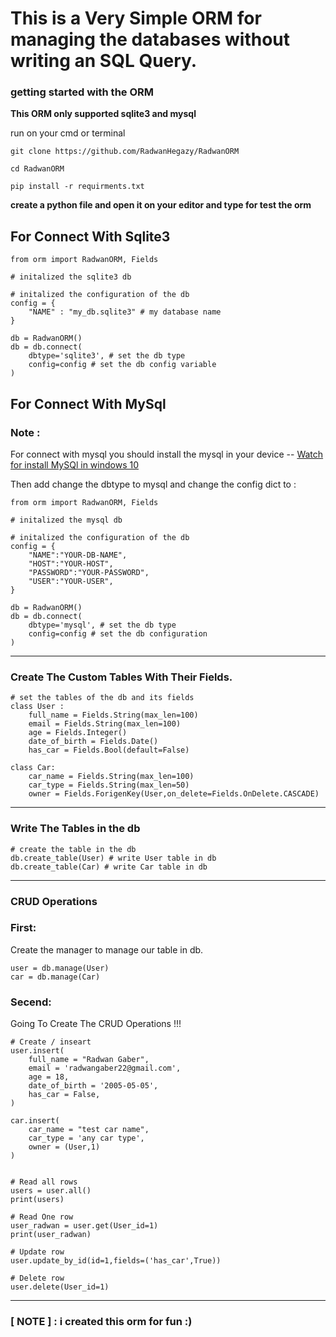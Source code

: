 # This is a Very Simple ORM for managing the databases without writing an SQL Query.




### getting started with the ORM

**This ORM only supported sqlite3 and mysql**

run on your cmd or terminal
```
git clone https://github.com/RadwanHegazy/RadwanORM
```
```
cd RadwanORM
```
```
pip install -r requirments.txt
```

**create a python file and open it on your editor and type for test the orm**

## For Connect With Sqlite3
```
from orm import RadwanORM, Fields

# initalized the sqlite3 db

# initalized the configuration of the db
config = {
    "NAME" : "my_db.sqlite3" # my database name
}

db = RadwanORM()
db = db.connect(
    dbtype='sqlite3', # set the db type
    config=config # set the db config variable
)
```

## For Connect With MySql
### Note :
For connect with mysql you should install the mysql in your device -- [Watch for install MySQl in windows 10](https://www.youtube.com/watch?v=BxdSUGBs0gM)

Then add change the dbtype to mysql and change the config dict to :
```
from orm import RadwanORM, Fields

# initalized the mysql db

# initalized the configuration of the db
config = {
    "NAME":"YOUR-DB-NAME",
    "HOST":"YOUR-HOST",
    "PASSWORD":"YOUR-PASSWORD",
    "USER":"YOUR-USER",
}

db = RadwanORM()
db = db.connect(
    dbtype='mysql', # set the db type
    config=config # set the db configuration
)
```


----
### Create The Custom Tables With Their Fields.

```
# set the tables of the db and its fields
class User :
    full_name = Fields.String(max_len=100)
    email = Fields.String(max_len=100)
    age = Fields.Integer()
    date_of_birth = Fields.Date()
    has_car = Fields.Bool(default=False)

class Car:
    car_name = Fields.String(max_len=100)
    car_type = Fields.String(max_len=50)
    owner = Fields.ForigenKey(User,on_delete=Fields.OnDelete.CASCADE)

```

---
### Write The Tables in the db

```
# create the table in the db
db.create_table(User) # write User table in db
db.create_table(Car) # write Car table in db
```

---
### CRUD Operations

### First:
Create the manager to manage our table in db.

```
user = db.manage(User)
car = db.manage(Car)
```

### Secend:
Going To Create The CRUD Operations !!!

```
# Create / inseart
user.insert(
    full_name = "Radwan Gaber",
    email = 'radwangaber22@gmail.com',
    age = 18,
    date_of_birth = '2005-05-05',
    has_car = False,
)

car.insert(
    car_name = "test car name",
    car_type = 'any car type',
    owner = (User,1) 
)


# Read all rows  
users = user.all()
print(users)

# Read One row
user_radwan = user.get(User_id=1)
print(user_radwan)

# Update row
user.update_by_id(id=1,fields=('has_car',True))

# Delete row
user.delete(User_id=1)

```


---

### [ NOTE ] : i created this orm  for fun :)  
